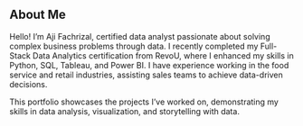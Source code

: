 ## About Me

Hello! I’m Aji Fachrizal, certified data analyst passionate about solving complex business problems through data. I recently completed my Full-Stack Data Analytics certification from RevoU, where I enhanced my skills in Python, SQL, Tableau, and Power BI. I have experience working in the food service and retail industries, assisting sales teams to achieve data-driven decisions.

This portfolio showcases the projects I’ve worked on, demonstrating my skills in data analysis, visualization, and storytelling with data.
